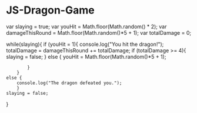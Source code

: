 # JS-Dragon-Game

var slaying = true;
var youHit = Math.floor(Math.random() * 2);
var damageThisRound = Math.floor(Math.random()*5 + 1);
var totalDamage = 0;

while(slaying){
    if (youHit = 1){
        console.log("You hit the dragon!");
        totalDamage = damageThisRound += totalDamage;
        if (totalDamage >= 4){
            slaying = false;
        }
        else {
            youHit = Math.floor(Math.random()*5 + 1);
    
            }
        }
    else {
        console.log("The dragon defeated you.");
        }    
    slaying = false;
}
